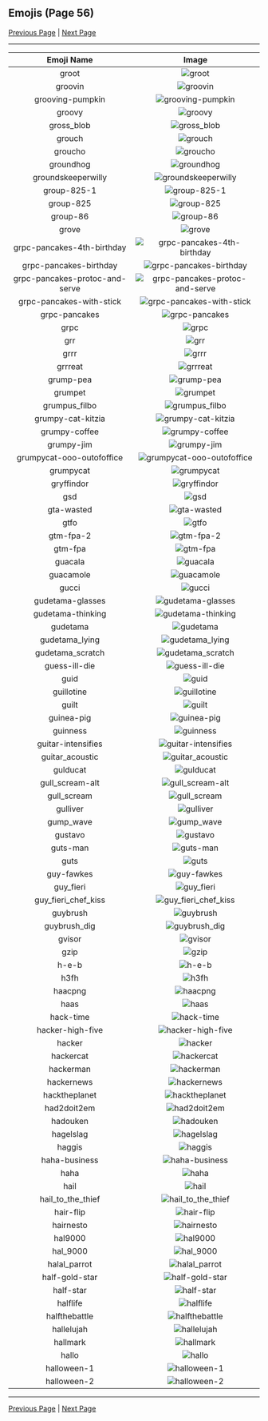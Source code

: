 
## Emojis (Page 56)

[Previous Page](/docs/hc/page-g-0055.md)
  | [Next Page](/docs/hc/page-h-0057.md)

<hr />

|Emoji Name|Image|
| :-: | :-: |
|groot| ![groot](/emojis/hc/groot.gif)|
|groovin| ![groovin](/emojis/hc/groovin.gif)|
|grooving-pumpkin| ![grooving-pumpkin](/emojis/hc/grooving-pumpkin.gif)|
|groovy| ![groovy](/emojis/hc/groovy.png)|
|gross_blob| ![gross_blob](/emojis/hc/gross_blob.png)|
|grouch| ![grouch](/emojis/hc/grouch.jpg)|
|groucho| ![groucho](/emojis/hc/groucho.png)|
|groundhog| ![groundhog](/emojis/hc/groundhog.png)|
|groundskeeperwilly| ![groundskeeperwilly](/emojis/hc/groundskeeperwilly.png)|
|group-825-1| ![group-825-1](/emojis/hc/group-825-1.png)|
|group-825| ![group-825](/emojis/hc/group-825.png)|
|group-86| ![group-86](/emojis/hc/group-86.png)|
|grove| ![grove](/emojis/hc/grove.png)|
|grpc-pancakes-4th-birthday| ![grpc-pancakes-4th-birthday](/emojis/hc/grpc-pancakes-4th-birthday.png)|
|grpc-pancakes-birthday| ![grpc-pancakes-birthday](/emojis/hc/grpc-pancakes-birthday.png)|
|grpc-pancakes-protoc-and-serve| ![grpc-pancakes-protoc-and-serve](/emojis/hc/grpc-pancakes-protoc-and-serve.png)|
|grpc-pancakes-with-stick| ![grpc-pancakes-with-stick](/emojis/hc/grpc-pancakes-with-stick.png)|
|grpc-pancakes| ![grpc-pancakes](/emojis/hc/grpc-pancakes.png)|
|grpc| ![grpc](/emojis/hc/grpc.png)|
|grr| ![grr](/emojis/hc/grr.gif)|
|grrr| ![grrr](/emojis/hc/grrr.gif)|
|grrreat| ![grrreat](/emojis/hc/grrreat.jpg)|
|grump-pea| ![grump-pea](/emojis/hc/grump-pea.png)|
|grumpet| ![grumpet](/emojis/hc/grumpet.png)|
|grumpus_filbo| ![grumpus_filbo](/emojis/hc/grumpus_filbo.png)|
|grumpy-cat-kitzia| ![grumpy-cat-kitzia](/emojis/hc/grumpy-cat-kitzia.jpg)|
|grumpy-coffee| ![grumpy-coffee](/emojis/hc/grumpy-coffee.gif)|
|grumpy-jim| ![grumpy-jim](/emojis/hc/grumpy-jim.png)|
|grumpycat-ooo-outofoffice| ![grumpycat-ooo-outofoffice](/emojis/hc/grumpycat-ooo-outofoffice.png)|
|grumpycat| ![grumpycat](/emojis/hc/grumpycat.png)|
|gryffindor| ![gryffindor](/emojis/hc/gryffindor.png)|
|gsd| ![gsd](/emojis/hc/gsd.png)|
|gta-wasted| ![gta-wasted](/emojis/hc/gta-wasted.png)|
|gtfo| ![gtfo](/emojis/hc/gtfo.png)|
|gtm-fpa-2| ![gtm-fpa-2](/emojis/hc/gtm-fpa-2.png)|
|gtm-fpa| ![gtm-fpa](/emojis/hc/gtm-fpa.png)|
|guacala| ![guacala](/emojis/hc/guacala.gif)|
|guacamole| ![guacamole](/emojis/hc/guacamole.png)|
|gucci| ![gucci](/emojis/hc/gucci.jpg)|
|gudetama-glasses| ![gudetama-glasses](/emojis/hc/gudetama-glasses.png)|
|gudetama-thinking| ![gudetama-thinking](/emojis/hc/gudetama-thinking.png)|
|gudetama| ![gudetama](/emojis/hc/gudetama.jpg)|
|gudetama_lying| ![gudetama_lying](/emojis/hc/gudetama_lying.png)|
|gudetama_scratch| ![gudetama_scratch](/emojis/hc/gudetama_scratch.png)|
|guess-ill-die| ![guess-ill-die](/emojis/hc/guess-ill-die.gif)|
|guid| ![guid](/emojis/hc/guid.gif)|
|guillotine| ![guillotine](/emojis/hc/guillotine.png)|
|guilt| ![guilt](/emojis/hc/guilt.jpg)|
|guinea-pig| ![guinea-pig](/emojis/hc/guinea-pig.png)|
|guinness| ![guinness](/emojis/hc/guinness.png)|
|guitar-intensifies| ![guitar-intensifies](/emojis/hc/guitar-intensifies.gif)|
|guitar_acoustic| ![guitar_acoustic](/emojis/hc/guitar_acoustic.png)|
|gulducat| ![gulducat](/emojis/hc/gulducat.jpg)|
|gull_scream-alt| ![gull_scream-alt](/emojis/hc/gull_scream-alt.gif)|
|gull_scream| ![gull_scream](/emojis/hc/gull_scream.gif)|
|gulliver| ![gulliver](/emojis/hc/gulliver.png)|
|gump_wave| ![gump_wave](/emojis/hc/gump_wave.gif)|
|gustavo| ![gustavo](/emojis/hc/gustavo.png)|
|guts-man| ![guts-man](/emojis/hc/guts-man.png)|
|guts| ![guts](/emojis/hc/guts.png)|
|guy-fawkes| ![guy-fawkes](/emojis/hc/guy-fawkes.png)|
|guy_fieri| ![guy_fieri](/emojis/hc/guy_fieri.png)|
|guy_fieri_chef_kiss| ![guy_fieri_chef_kiss](/emojis/hc/guy_fieri_chef_kiss.png)|
|guybrush| ![guybrush](/emojis/hc/guybrush.png)|
|guybrush_dig| ![guybrush_dig](/emojis/hc/guybrush_dig.gif)|
|gvisor| ![gvisor](/emojis/hc/gvisor.png)|
|gzip| ![gzip](/emojis/hc/gzip.png)|
|h-e-b| ![h-e-b](/emojis/hc/h-e-b.png)|
|h3fh| ![h3fh](/emojis/hc/h3fh.gif)|
|haacpng| ![haacpng](/emojis/hc/haacpng.png)|
|haas| ![haas](/emojis/hc/haas.png)|
|hack-time| ![hack-time](/emojis/hc/hack-time.gif)|
|hacker-high-five| ![hacker-high-five](/emojis/hc/hacker-high-five.gif)|
|hacker| ![hacker](/emojis/hc/hacker.png)|
|hackercat| ![hackercat](/emojis/hc/hackercat.png)|
|hackerman| ![hackerman](/emojis/hc/hackerman.jpg)|
|hackernews| ![hackernews](/emojis/hc/hackernews.png)|
|hacktheplanet| ![hacktheplanet](/emojis/hc/hacktheplanet.png)|
|had2doit2em| ![had2doit2em](/emojis/hc/had2doit2em.png)|
|hadouken| ![hadouken](/emojis/hc/hadouken.jpg)|
|hagelslag| ![hagelslag](/emojis/hc/hagelslag.png)|
|haggis| ![haggis](/emojis/hc/haggis.png)|
|haha-business| ![haha-business](/emojis/hc/haha-business.png)|
|haha| ![haha](/emojis/hc/haha.png)|
|hail| ![hail](/emojis/hc/hail.png)|
|hail_to_the_thief| ![hail_to_the_thief](/emojis/hc/hail_to_the_thief.jpg)|
|hair-flip| ![hair-flip](/emojis/hc/hair-flip.gif)|
|hairnesto| ![hairnesto](/emojis/hc/hairnesto.png)|
|hal9000| ![hal9000](/emojis/hc/hal9000.png)|
|hal_9000| ![hal_9000](/emojis/hc/hal_9000.png)|
|halal_parrot| ![halal_parrot](/emojis/hc/halal_parrot.gif)|
|half-gold-star| ![half-gold-star](/emojis/hc/half-gold-star.png)|
|half-star| ![half-star](/emojis/hc/half-star.png)|
|halflife| ![halflife](/emojis/hc/halflife.png)|
|halfthebattle| ![halfthebattle](/emojis/hc/halfthebattle.png)|
|hallelujah| ![hallelujah](/emojis/hc/hallelujah.png)|
|hallmark| ![hallmark](/emojis/hc/hallmark.png)|
|hallo| ![hallo](/emojis/hc/hallo.gif)|
|halloween-1| ![halloween-1](/emojis/hc/halloween-1.gif)|
|halloween-2| ![halloween-2](/emojis/hc/halloween-2.gif)|

<hr/>

[Previous Page](/docs/hc/page-g-0055.md)
  | [Next Page](/docs/hc/page-h-0057.md)